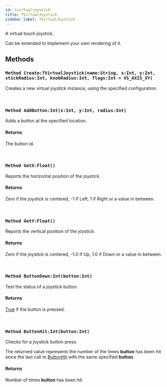 ```yaml
---
id: tvirtualjoystick
title: TVirtualJoystick
sidebar_label: TVirtualJoystick
---
```


A virtual touch joystick.


Can be extended to implement your own rendering of it.


## Methods

### `Method Create:TVirtualJoystick(name:String, x:Int, y:Int, stickRadius:Int, knobRadius:Int, flags:Int = VS_AXIS_XY)`

Creates a new virtual joystick instance, using the specified configuration.

<br/>

### `Method AddButton:Int(x:Int, y:Int, radius:Int)`

Adds a button at the specified location.

#### Returns
The button id.


<br/>

### `Method GetX:Float()`

Reports the horizontal position of the joystick.

#### Returns
Zero if the joystick is centered, -1 if Left, 1 if Right or a value in between.


<br/>

### `Method GetY:Float()`

Reports the vertical position of the joystick.

#### Returns
Zero if the joystick is centered, -1.0 if Up, 1.0 if Down or a value in between.


<br/>

### `Method ButtonDown:Int(button:Int)`

Test the status of a joystick button.

#### Returns
[True](../../../brl/brl.blitz/#true) if the button is pressed.


<br/>

### `Method ButtonHit:Int(button:Int)`

Checks for a joystick button press.

The returned value represents the number of the times <b>button</b> has been hit since the last call to [ButtonHit](../../../sdl/sdl.virtualjoystick/tvirtualjoystick/#method-buttonhitintbuttonint) with the same specified <b>button</b>.


#### Returns
Number of times <b>button</b> has been hit.


<br/>

